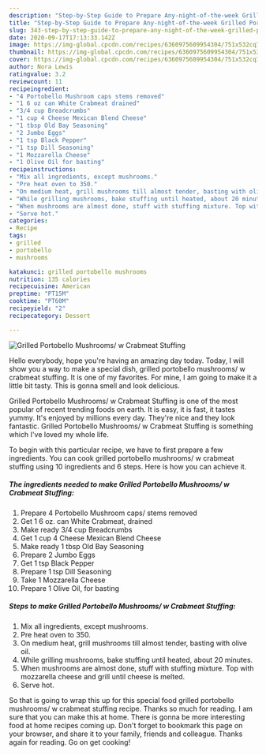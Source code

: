 ```yaml
---
description: "Step-by-Step Guide to Prepare Any-night-of-the-week Grilled Portobello Mushrooms/ w Crabmeat Stuffing"
title: "Step-by-Step Guide to Prepare Any-night-of-the-week Grilled Portobello Mushrooms/ w Crabmeat Stuffing"
slug: 343-step-by-step-guide-to-prepare-any-night-of-the-week-grilled-portobello-mushrooms-w-crabmeat-stuffing
date: 2020-09-17T17:13:33.142Z
image: https://img-global.cpcdn.com/recipes/6360975609954304/751x532cq70/grilled-portobello-mushrooms-w-crabmeat-stuffing-recipe-main-photo.jpg
thumbnail: https://img-global.cpcdn.com/recipes/6360975609954304/751x532cq70/grilled-portobello-mushrooms-w-crabmeat-stuffing-recipe-main-photo.jpg
cover: https://img-global.cpcdn.com/recipes/6360975609954304/751x532cq70/grilled-portobello-mushrooms-w-crabmeat-stuffing-recipe-main-photo.jpg
author: Nora Lewis
ratingvalue: 3.2
reviewcount: 11
recipeingredient:
- "4 Portobello Mushroom caps stems removed"
- "1 6 oz can White Crabmeat drained"
- "3/4 cup Breadcrumbs"
- "1 cup 4 Cheese Mexican Blend Cheese"
- "1 tbsp Old Bay Seasoning"
- "2 Jumbo Eggs"
- "1 tsp Black Pepper"
- "1 tsp Dill Seasoning"
- "1 Mozzarella Cheese"
- "1 Olive Oil for basting"
recipeinstructions:
- "Mix all ingredients, except mushrooms."
- "Pre heat oven to 350."
- "On medium heat, grill mushrooms till almost tender, basting with olive oil."
- "While grilling mushrooms, bake stuffing until heated, about 20 minutes."
- "When mushrooms are almost done, stuff with stuffing mixture. Top with mozzarella cheese and grill until cheese is melted."
- "Serve hot."
categories:
- Recipe
tags:
- grilled
- portobello
- mushrooms

katakunci: grilled portobello mushrooms 
nutrition: 135 calories
recipecuisine: American
preptime: "PT15M"
cooktime: "PT60M"
recipeyield: "2"
recipecategory: Dessert

---
```



![Grilled Portobello Mushrooms/ w Crabmeat Stuffing](https://img-global.cpcdn.com/recipes/6360975609954304/751x532cq70/grilled-portobello-mushrooms-w-crabmeat-stuffing-recipe-main-photo.jpg)

Hello everybody, hope you're having an amazing day today. Today, I will show you a way to make a special dish, grilled portobello mushrooms/ w crabmeat stuffing. It is one of my favorites. For mine, I am going to make it a little bit tasty. This is gonna smell and look delicious.



Grilled Portobello Mushrooms/ w Crabmeat Stuffing is one of the most popular of recent trending foods on earth. It is easy, it is fast, it tastes yummy. It's enjoyed by millions every day. They're nice and they look fantastic. Grilled Portobello Mushrooms/ w Crabmeat Stuffing is something which I've loved my whole life.


To begin with this particular recipe, we have to first prepare a few ingredients. You can cook grilled portobello mushrooms/ w crabmeat stuffing using 10 ingredients and 6 steps. Here is how you can achieve it.

<!--inarticleads1-->

##### The ingredients needed to make Grilled Portobello Mushrooms/ w Crabmeat Stuffing:

1. Prepare 4 Portobello Mushroom caps/ stems removed
1. Get 1 6 oz. can White Crabmeat, drained
1. Make ready 3/4 cup Breadcrumbs
1. Get 1 cup 4 Cheese Mexican Blend Cheese
1. Make ready 1 tbsp Old Bay Seasoning
1. Prepare 2 Jumbo Eggs
1. Get 1 tsp Black Pepper
1. Prepare 1 tsp Dill Seasoning
1. Take 1 Mozzarella Cheese
1. Prepare 1 Olive Oil, for basting




<!--inarticleads2-->

##### Steps to make Grilled Portobello Mushrooms/ w Crabmeat Stuffing:

1. Mix all ingredients, except mushrooms.
1. Pre heat oven to 350.
1. On medium heat, grill mushrooms till almost tender, basting with olive oil.
1. While grilling mushrooms, bake stuffing until heated, about 20 minutes.
1. When mushrooms are almost done, stuff with stuffing mixture. Top with mozzarella cheese and grill until cheese is melted.
1. Serve hot.




So that is going to wrap this up for this special food grilled portobello mushrooms/ w crabmeat stuffing recipe. Thanks so much for reading. I am sure that you can make this at home. There is gonna be more interesting food at home recipes coming up. Don't forget to bookmark this page on your browser, and share it to your family, friends and colleague. Thanks again for reading. Go on get cooking!
